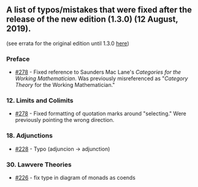 ## A list of typos/mistakes that were fixed after the release of the new edition (1.3.0) (12 August, 2019).
(see errata for the original edition until 1.3.0 [here](https://github.com/hmemcpy/milewski-ctfp-pdf/blob/master/errata-1.0.0.md))

### Preface

* [#278](https://github.com/hmemcpy/milewski-ctfp-pdf/pull/278) - Fixed reference to Saunders Mac Lane's *Categories for the Working Mathematician*. Was previously misreferenced as "*Category Theory* for the Working Mathematician."

### 12. Limits and Colimits

* [#278](https://github.com/hmemcpy/milewski-ctfp-pdf/pull/278) - Fixed formatting of quotation marks around "selecting." Were previously pointing the wrong direction.
### 18. Adjunctions

* [#228](https://github.com/hmemcpy/milewski-ctfp-pdf/pull/228) - Typo (adjuncion -> adjunction)

### 30. Lawvere Theories

* [#226](https://github.com/hmemcpy/milewski-ctfp-pdf/pull/226) - fix type in diagram of monads as coends

